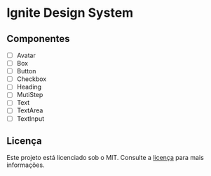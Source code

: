 # Ignite Design System

## Componentes

- [ ] Avatar
- [ ] Box
- [ ] Button
- [ ] Checkbox
- [ ] Heading
- [ ] MutiStep
- [ ] Text
- [ ] TextArea
- [ ] TextInput

## Licença

Este projeto está licenciado sob o MIT. Consulte a [licença](LICENSE) para mais informações.
